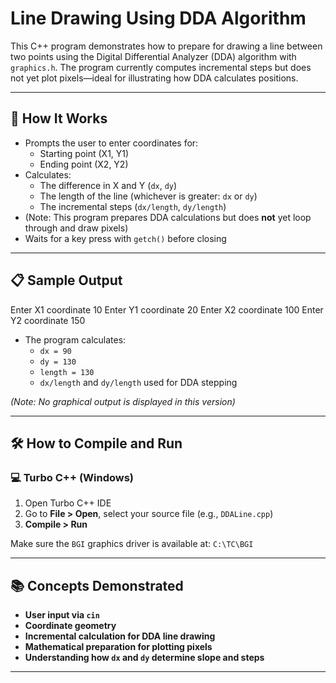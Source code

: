 # Line Drawing Using DDA Algorithm

This C++ program demonstrates how to prepare for drawing a line between two points using the Digital Differential Analyzer (DDA) algorithm with `graphics.h`. The program currently computes incremental steps but does not yet plot pixels—ideal for illustrating how DDA calculates positions.

---

## 🚀 How It Works

- Prompts the user to enter coordinates for:
  - Starting point (X1, Y1)
  - Ending point (X2, Y2)
- Calculates:
  - The difference in X and Y (`dx`, `dy`)
  - The length of the line (whichever is greater: `dx` or `dy`)
  - The incremental steps (`dx/length`, `dy/length`)
- (Note: This program prepares DDA calculations but does **not** yet loop through and draw pixels)
- Waits for a key press with `getch()` before closing

---

## 📋 Sample Output

Enter X1 coordinate
10
Enter Y1 coordinate
20
Enter X2 coordinate
100
Enter Y2 coordinate
150

- The program calculates:
  - `dx = 90`
  - `dy = 130`
  - `length = 130`
  - `dx/length` and `dy/length` used for DDA stepping

*(Note: No graphical output is displayed in this version)*

---

## 🛠️ How to Compile and Run

### 💻 Turbo C++ (Windows)

1. Open Turbo C++ IDE
2. Go to **File > Open**, select your source file (e.g., `DDALine.cpp`)
3. **Compile > Run**

Make sure the `BGI` graphics driver is available at: `C:\TC\BGI`

---

## 📚 Concepts Demonstrated
- **User input via `cin`**
- **Coordinate geometry**
- **Incremental calculation for DDA line drawing**
- **Mathematical preparation for plotting pixels**
- **Understanding how `dx` and `dy` determine slope and steps**

---
